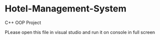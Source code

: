 # Hotel-Management-System
C++ OOP Project

PLease open this file in visual studio and run it on console in full screen
